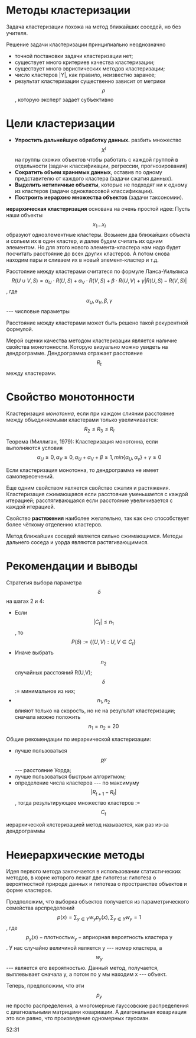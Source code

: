 # Методы кластеризации

Задача кластеризации похожа на метод ближайших соседей, но без учителя. 

Решение задачи кластеризации принципиально неоднозначно
* точной постановки задачи кластеризации нет;
* существует много критериев качества кластеризации;
* существует много эвристических методов кластеризации;
* число кластеров |Y|, как правило, неизвестно заранее;
* результат кластеризации существенно зависит от метрики $$\rho$$, которую эксперт задает субъективно

# Цели кластеризации
* **Упростить дальнейшую обработку данных.** разбить множество $$X^l$$ на группы схожих объектов чтобы работать с каждой группой в отдельности (задачи классификации, регрессии, прогнозирования)
* **Сократить объем хранимых данных**, оставив по одному представителю от каждого кластера (задачи сжатия данных).
* **Выделить нетипичные объекты**, которые не подходят ни к одному из кластеров (задачи одноклассовой классификации). 
* **Построить иерархию множества объектов** (задачи таксономии). 
 
**иерархическая кластеризация** основана на очень простой идее:
Пусть наши объекты $$x_1...x_l$$ образуют одноэлементные кластеры. Возьмем два ближайших объекта и сольем их в один кластер, и далее будем считать их одним элементом. Но для этого нового элемента-кластера нам надо будет посчитать расстояние до всех других кластеров. А потом снова находим пары и сливаем их в новый элемент-кластер и т.д. 

Расстояние между кластерами считатеся по формуле Ланса-Уильямса
$$R(U \cup V, S) = \alpha_U\cdot R(U,S)+\alpha_V\cdot R(V,S)+ 
\beta\cdot R(U,V)+ \gamma |R (U,S) - R(V,S)|$$,
где $$\alpha_U, \alpha_V, \beta, \gamma$$ --- числовые параметры

Расстояние между кластерами может быть решено такой рекурентной формулой. 

Мерой оценки качества методом кластеризации является наличие свойства монотонности. Которую визуально можно увидеть на дендрограмме. Дендрограмма отражает расстояние $$R_t$$ между кластерами. 

# Свойство монотонности
Кластеризация *монотонна*, если при каждом слиянии расстояние между объединяемыми кластерами только увеличивается: $$R_2\leq R_3\leq R_l$$

Теорема (Миллиган, 1979):
Кластеризация монотонна, если выполняются условия
$$\alpha_U \geq 0, \alpha_V \geq 0, \alpha_U+\alpha_V + \beta \geq 1, min\{\alpha_U, \alpha_v\}+\gamma \geq 0$$

Если кластеризация монотонна, то дендрограмма не имеет самопересечений. 

Еще одним свойством является свойство сжатия и растяжения. Кластеризация сжимающаяся если расстояние уменьшается с каждой итерацией; расстягивающаяся если расстояние увеличивается с каждой итерацией. 

Свойство **растяжения** наиболее желательно, так как оно способствует более чёткому отделению кластеров. 

Метод ближайших соседей является сильно сжимающимся. Методы дальнего соседа и уорда являются растягивающимися. 

# Рекомендации и выводы
Стратегия выбора параметра $$\delta$$ на шагах 2 и 4:
* Если $$|C_t|\leq n_1$$, то $$P(\delta) := \{(U,V): U,V \in C_t\}$$
* Иначе выбрать $$n_2$$ случайных расстояний R(U,V); $$\delta$$:= минимальное из них;
* $$n_1,n_2$$ влияют только на скорость, но не на результат кластеризации; сначала можно положить $$n_1 = n_2 = 20$$

Общие рекомендации по иерархической кластеризации:
* лучше пользоваться $$R^y$$ --- расстояние Уорда;
* лучше пользоваться быстрым алгоритмом;
* определение числа кластеров --- по максимуму $$|R_{t+1} - R_t|$$, тогда результирующее множество кластеров := $$C_t$$

иерархической клстеризацией метод называется, как раз из-за дендрограммы

# Неиерархические методы

Идея первого метода заключается в использовании статистических методов, в корне которого лежат две гипотезы: гипотеза о вероятностной природе данных и гипотеза о пространстве объектов и форме кластеров. 

Предположим, что выборка объектов получается из параметрического семейства арспределений $$p(x) = \sum_{y \in Y}w_y p_y(x), \sum_{y\in Y}w_y = 1$$, где $$p_y(x) - \text{плотность} w_y - \text{априорная вероятность кластера y}$$. У нас случайно величиной является y --- номер кластера, а $$w_y$$ --- является его вероятностью. Данный метод, получается, выплевывает сначала y, а потом по y мы находим x --- объект.

Теперь, предположим, что эти $$p_y$$ не просто распределения, а многомерные гауссовские распределения с диагноальными матрицами ковариации. А диагональная ковариация это все равно, что произведение одномерных гауссиан. 


52:31